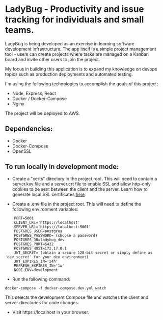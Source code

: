# LadyBug - Productivity and issue tracking for individuals and small teams.

LadyBug is being developed as an exercise in learning software development infrastructure. The app itself is a simple project management tool - users can create projects where tasks are managed on a Kanban board and invite other users to join the project.

My focus in building this application is to expand my knowledge on devops topics such as production deployments and automated testing.

I'm using the following technologies to accomplish the goals of this project:
- Node, Express, React
- Docker / Docker-Compose
- Nginx

The project will be deployed to AWS.

## Dependencies:
- Docker
- Docker-Compose
- OpenSSL

## To run locally in development mode:
- Create a "certs" directory in the project root. This will need to contain a server.key file and a server.crt file to enable SSL and allow http-only cookies to be sent between the client and the server. Learn how to generate local SSL certificates [here](https://devcenter.heroku.com/articles/ssl-certificate-self).

- Create a .env file in the project root. This will need to define the following environment variables:
```
    PORT=5001
    CLIENT_URL='https://localhost'
    SERVER_URL='https://localhost:5001'
    POSTGRES_USER=postgres
    POSTGRES_PASSWORD= (choose a password)
    POSTGRES_DB=ladybug_dev
    POSTGRES_PORT=5432
    POSTGRES_HOST=172.17.0.1
    JWT_SECRET= (obtain a secure 128-bit secret or simply define as 'dev_secret' for your dev environment)
    JWT_EXPIRES_IN='24h'
    REFRESH_EXPIRES_IN='1w'
    NODE_ENV=development
```
- Run the following command:

```
docker-compose -f docker-compose.dev.yml watch
```
This selects the development Compose file and watches the client and server directories for code changes.

- Visit https://localhost in your browser.